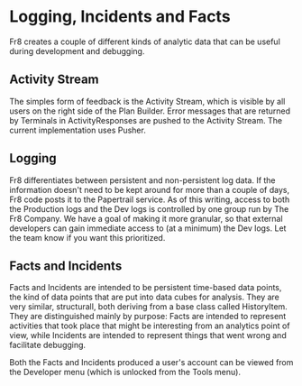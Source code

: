 Logging, Incidents and Facts
============================


Fr8 creates a couple of different kinds of analytic data that can be useful during development and debugging. 

Activity Stream
----------------
The simples form of feedback is the Activity Stream, which is visible by all users on the right side of the Plan Builder.  Error messages that are returned by Terminals in ActivityResponses 
are pushed to the Activity Stream. The current implementation uses Pusher. 

Logging
-------

Fr8 differentiates between persistent and non-persistent log data. If the information doesn't need to be kept around for more than a couple of days,
Fr8 code posts it to the Papertrail service. As of this writing, access to both the Production logs and the Dev logs is controlled by one group run by The Fr8 Company.
We have a goal of making it more granular, so that external developers can gain immediate access to (at a minimum) the Dev logs. Let the team 
know if you want this prioritized.

Facts and Incidents
-------------------
Facts and Incidents are intended to be persistent time-based data points, the kind of data points that are put into data cubes for analysis. They are very similar, structurall,
both deriving from a base class called HistoryItem. They are distinguished mainly by purpose: Facts are intended to represent activities that
took place that might be interesting from an analytics point of view, while Incidents are intended to represent things that went wrong and facilitate debugging.

Both the Facts and Incidents produced a user's account can be viewed from the Developer menu (which is unlocked from the Tools menu).
